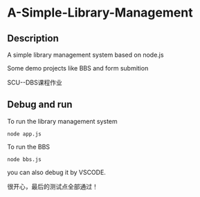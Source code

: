 # A-Simple-Library-Management

## Description

A simple library management system based on node.js

Some demo projects like BBS and form submition

SCU--DBS课程作业
## Debug and run

To run the library management system

```
node app.js
```

To run the BBS

```
node bbs.js
```

you can also debug it by VSCODE.



很开心，最后的测试点全部通过！

